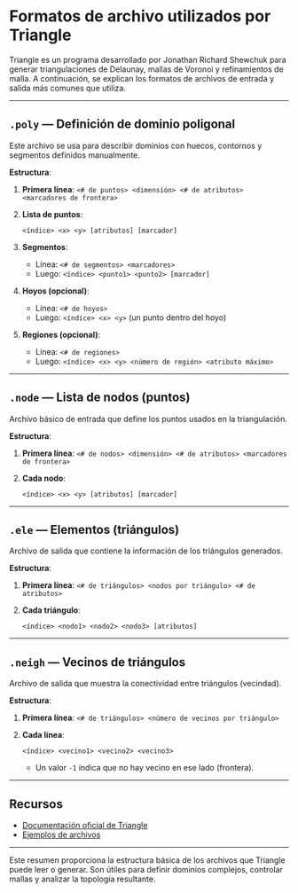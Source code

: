 # Formatos de archivo utilizados por Triangle

Triangle es un programa desarrollado por Jonathan Richard Shewchuk para generar triangulaciones de Delaunay, mallas de Voronoi y refinamientos de malla. A continuación, se explican los formatos de archivos de entrada y salida más comunes que utiliza.

---

## `.poly` — Definición de dominio poligonal

Este archivo se usa para describir dominios con huecos, contornos y segmentos definidos manualmente.

**Estructura**:

1. **Primera línea**: `<# de puntos> <dimensión> <# de atributos> <marcadores de frontera>`
2. **Lista de puntos**:

   ```
   <índice> <x> <y> [atributos] [marcador]
   ```

3. **Segmentos**:

   - Línea: `<# de segmentos> <marcadores>`
   - Luego: `<índice> <punto1> <punto2> [marcador]`

4. **Hoyos (opcional)**:

   - Línea: `<# de hoyos>`
   - Luego: `<índice> <x> <y>` (un punto dentro del hoyo)

5. **Regiones (opcional)**:

   - Línea: `<# de regiones>`
   - Luego: `<índice> <x> <y> <número de región> <atributo máximo>`

---

## `.node` — Lista de nodos (puntos)

Archivo básico de entrada que define los puntos usados en la triangulación.

**Estructura**:

1. **Primera línea**: `<# de nodos> <dimensión> <# de atributos> <marcadores de frontera>`
2. **Cada nodo**:

   ```
   <índice> <x> <y> [atributos] [marcador]
   ```

---

## `.ele` — Elementos (triángulos)

Archivo de salida que contiene la información de los triángulos generados.

**Estructura**:

1. **Primera línea**: `<# de triángulos> <nodos por triángulo> <# de atributos>`
2. **Cada triángulo**:

   ```
   <índice> <nodo1> <nodo2> <nodo3> [atributos]
   ```

---

## `.neigh` — Vecinos de triángulos

Archivo de salida que muestra la conectividad entre triángulos (vecindad).

**Estructura**:

1. **Primera línea**: `<# de triángulos> <número de vecinos por triángulo>`
2. **Cada línea**:

   ```
   <índice> <vecino1> <vecino2> <vecino3>
   ```

   - Un valor `-1` indica que no hay vecino en ese lado (frontera).

---

## Recursos

- [Documentación oficial de Triangle](https://www.cs.cmu.edu/~quake/triangle.html)
- [Ejemplos de archivos](https://www.cs.cmu.edu/~quake/triangle.poly.html)

---

Este resumen proporciona la estructura básica de los archivos que Triangle puede leer o generar. Son útiles para definir dominios complejos, controlar mallas y analizar la topología resultante.
